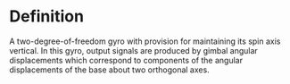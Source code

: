 # Definition

A two-degree-of-freedom gyro with provision for maintaining its spin
axis vertical. In this gyro, output signals are produced by gimbal
angular displacements which correspond to components of the angular
displacements of the base about two orthogonal axes.
